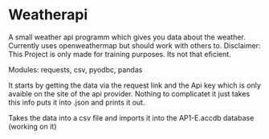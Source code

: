 # Weatherapi
A small weather api programm which gives you data about the weather. Currently uses openweathermap but should work with others to.
Disclaimer: This Project is only made for training purposes. Its not that eficient.

Modules: requests, csv, pyodbc, pandas

It starts by getting the data via the request link and the Api key which is only avaible on the site of the api provider.
Nothing to complicatet it just takes this info puts it into .json and prints it out. 

Takes the data into a csv file and imports it into the AP1-E.accdb database (working on it)

